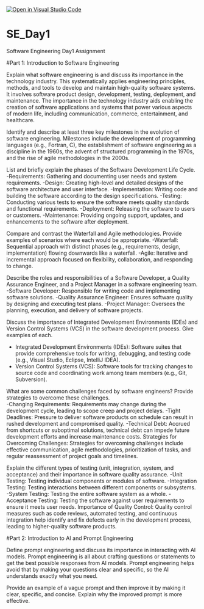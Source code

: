 [![Open in Visual Studio Code](https://classroom.github.com/assets/open-in-vscode-2e0aaae1b6195c2367325f4f02e2d04e9abb55f0b24a779b69b11b9e10269abc.svg)](https://classroom.github.com/online_ide?assignment_repo_id=15809767&assignment_repo_type=AssignmentRepo)
# SE_Day1
Software Engineering Day1 Assignment

#Part 1: Introduction to Software Engineering

Explain what software engineering is and discuss its importance in the technology industry.
This systematically applies engineering principles, methods, and tools to develop and maintain high-quality software systems. It involves software product design, development, testing, deployment, and maintenance. The importance in the technology industry aids enabling the creation of software applications and systems that power various aspects of modern life, including communication, commerce, entertainment, and healthcare.

Identify and describe at least three key milestones in the evolution of software engineering.
Milestones include the development of programming languages (e.g., Fortran, C), the establishment of software engineering as a discipline in the 1960s, the advent of structured programming in the 1970s, and the rise of agile methodologies in the 2000s.

List and briefly explain the phases of the Software Development Life Cycle.
  -Requirements: Gathering and documenting user needs and system requirements.
  -Design: Creating high-level and detailed designs of the software architecture and user interface.
  -Implementation: Writing code and building the software according to the design specifications.
  -Testing: Conducting various tests to ensure the software meets quality standards and functional requirements.
  -Deployment: Releasing the software to users or customers.
  -Maintenance: Providing ongoing support, updates, and enhancements to the software after deployment.

Compare and contrast the Waterfall and Agile methodologies. Provide examples of scenarios where each would be appropriate.
  -Waterfall: Sequential approach with distinct phases (e.g., requirements, design, implementation) flowing downwards like a waterfall.
  -Agile: Iterative and incremental approach focused on flexibility, collaboration, and responding to change.

Describe the roles and responsibilities of a Software Developer, a Quality Assurance Engineer, and a Project Manager in a software engineering team.
   -Software Developer: Responsible for writing code and implementing software solutions.
   -Quality Assurance Engineer: Ensures software quality by designing and executing test plans.
   -Project Manager: Oversees the planning, execution, and delivery of software projects.

Discuss the importance of Integrated Development Environments (IDEs) and Version Control Systems (VCS) in the software development process. Give examples of each.
  - Integrated Development Environments (IDEs): Software suites that provide comprehensive tools for writing, debugging, and testing code (e.g., Visual Studio, Eclipse, IntelliJ IDEA).
  - Version Control Systems (VCS): Software tools for tracking changes to source code and coordinating work among team members (e.g., Git, Subversion).

What are some common challenges faced by software engineers? Provide strategies to overcome these challenges.    
  -Changing Requirements: Requirements may change during the development cycle, leading to scope creep and project delays.
  -Tight Deadlines: Pressure to deliver software products on schedule can result in rushed development and compromised quality.
  -Technical Debt: Accrued from shortcuts or suboptimal solutions, technical debt can impede future development efforts and increase maintenance costs.
  Strategies for Overcoming Challenges: Strategies for overcoming challenges include effective communication, agile methodologies, prioritization of tasks, and regular reassessment of 
  project goals and timelines.

Explain the different types of testing (unit, integration, system, and acceptance) and their importance in software quality assurance.
  -Unit Testing: Testing individual components or modules of software.
  -Integration Testing: Testing interactions between different components or subsystems.
  -System Testing: Testing the entire software system as a whole.
  -Acceptance Testing: Testing the software against user requirements to ensure it meets user needs.
  Importance of Quality Control: Quality control measures such as code reviews, automated testing, and continuous integration help identify and fix defects early in the development 
  process, leading to higher-quality software products.

#Part 2: Introduction to AI and Prompt Engineering


Define prompt engineering and discuss its importance in interacting with AI models.
Prompt engineering is all about crafting questions or statements to get the best possible responses from AI models. 
Prompt engineering helps avoid that by making your questions clear and specific, so the AI understands exactly what you need.

Provide an example of a vague prompt and then improve it by making it clear, specific, and concise. Explain why the improved prompt is more effective.
